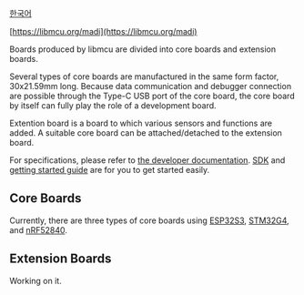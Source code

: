 [한국어](./README_kr.md)

[https://libmcu.org/madi](https://libmcu.org/madi)

Boards produced by libmcu are divided into core boards and extension boards.

Several types of core boards are manufactured in the same form factor,
30x21.59mm long. Because data communication and debugger connection are
possible through the Type-C USB port of the core board, the core board by
itself can fully play the role of a development board.

Extention board is a board to which various sensors and functions are added.
A suitable core board can be attached/detached to the extension board.

For specifications, please refer to [the developer
documentation](https://docs.libmcu.org/boards/index.html).
[SDK](https://github.com/libmcu/MADI) and [getting started
guide](https://docs.libmcu.org/quickstart/index.html) are for you to get
started easily.

## Core Boards
Currently, there are three types of core boards using
[ESP32S3](https://docs.libmcu.org/boards/esp32.html#esp32-libmcu),
[STM32G4](https://docs.libmcu.org/boards/stm32.html#stm32-libmcu), and
[nRF52840](https://docs.libmcu.org/boards/nrf52.html#nrf52-libmcu).

## Extension Boards
Working on it.
